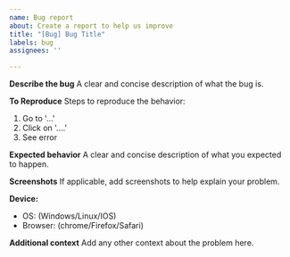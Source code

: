 ```yaml
---
name: Bug report
about: Create a report to help us improve
title: "[Bug] Bug Title"
labels: bug
assignees: ''

---
```


**Describe the bug**
A clear and concise description of what the bug is.

**To Reproduce**
Steps to reproduce the behavior:
1. Go to '...'
2. Click on '....'
4. See error

**Expected behavior**
A clear and concise description of what you expected to happen.

**Screenshots**
If applicable, add screenshots to help explain your problem.

**Device:**
- OS: (Windows/Linux/IOS)
- Browser: (chrome/Firefox/Safari)

**Additional context**
Add any other context about the problem here.
